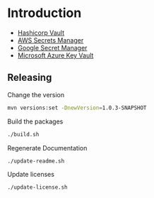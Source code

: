 # Introduction

* [Hashicorp Vault](vault)
* [AWS Secrets Manager](aws)
* [Google Secret Manager](gcloud)
* [Microsoft Azure Key Vault](azure)

## Releasing

Change the version
```bash
mvn versions:set -DnewVersion=1.0.3-SNAPSHOT
```

Build the packages
```bash
./build.sh
```

Regenerate Documentation
```bash
./update-readme.sh
```

Update licenses
```bash
./update-license.sh
```